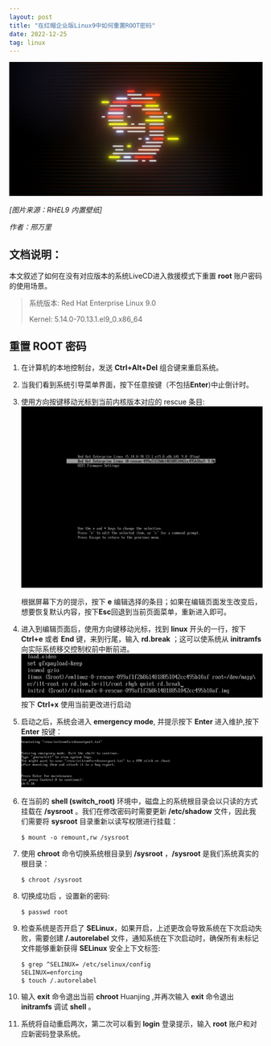 ```yaml
---
layout: post
title: "在红帽企业版Linux9中如何重置ROOT密码"
date: 2022-12-25
tag: linux
---
```

![rhel9](/assets/images/2022-12-25/rhel9-backlit-lines.jpg)

*[图片来源：RHEL9 内置壁纸]*

*作者：邢万里*

## 文档说明：

本文叙述了如何在没有对应版本的系统LiveCD进入救援模式下重置 **root** 账户密码的使用场景。

> 系统版本: Red Hat Enterprise Linux 9.0
> 
> Kernel: 5.14.0-70.13.1.el9_0.x86_64


## 重置 ROOT 密码

1. 在计算机的本地控制台，发送 **Ctrl+Alt+Del** 组合键来重启系统。

2. 当我们看到系统引导菜单界面，按下任意按键（不包括**Enter**)中止倒计时。

3. 使用方向按键移动光标到当前内核版本对应的 rescue 条目:
![select-kernel-item](/assets/images/2022-12-25/select-kernel-item.png)

   根据屏幕下方的提示，按下 **e** 编辑选择的条目；如果在编辑页面发生改变后，想要恢复默认内容，按下**Esc**回退到当前页面菜单，重新进入即可。

4. 进入到编辑页面后，使用方向键移动光标，找到 **linux** 开头的一行，按下 **Ctrl+e** 或者 **End** 键，来到行尾，输入 **rd.break** ；这可以使系统从 **initramfs** 向实际系统移交控制权前中断前进。
![kernel-command-line](/assets/images/2022-12-25/kernel-command-line.png)
  按下 **Ctrl+x** 使用当前更改进行启动

5. 启动之后，系统会进入 **emergency mode**, 并提示按下 **Enter** 进入维护,按下 **Enter** 按键：
![chroot-jail](/assets/images/2022-12-25/chroot-jail.png)

6. 在当前的 **shell (switch_root)** 环境中，磁盘上的系统根目录会以只读的方式挂载在 **/sysroot** 。我们在修改密码时需要更新 **/etc/shadow** 文件，因此我们需要将 **sysroot** 目录重新以读写权限进行挂载：
   ```shell
   $ mount -o remount,rw /sysroot
   ```

7. 使用 **chroot** 命令切换系统根目录到 **/sysroot** ，**/sysroot** 是我们系统真实的根目录：
   ```shell
   $ chroot /sysroot
   ```

8. 切换成功后 ，设置新的密码:
   ```shell
   $ passwd root
   ```

9. 检查系统是否开启了 **SELinux**，如果开启，上述更改会导致系统在下次启动失败，需要创建 **/.autorelabel** 文件，通知系统在下次启动时，确保所有未标记文件能够重新获得 **SELinux** 安全上下文标签:
   ```shell
   $ grep ^SELINUX= /etc/selinux/config
   SELINUX=enforcing
   $ touch /.autorelabel
   ```
10. 输入 **exit** 命令退出当前 **chroot** Huanjing ,并再次输入 **exit** 命令退出 **initramfs** 调试 **shell** 。

11. 系统将自动重启两次，第二次可以看到 **login** 登录提示，输入 **root** 账户和对应新密码登录系统。



